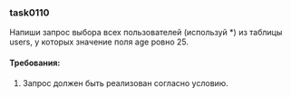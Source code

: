 
### task0110

Напиши запрос выбора всех пользователей (используй *) из таблицы users, у которых значение поля age ровно 25.


#### Требования:
1.	Запрос должен быть реализован согласно условию.

